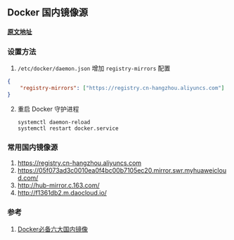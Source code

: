 ﻿## Docker 国内镜像源

#### [原文地址](https://segmentfault.com/a/1190000023117518)



### 设置方法

1. `/etc/docker/daemon.json` 增加 `registry-mirrors` 配置

```json
{
	"registry-mirrors": ["https://registry.cn-hangzhou.aliyuncs.com"]
}
```

2. 重启 Docker 守护进程

   ```shell
   systemctl daemon-reload
   systemctl restart docker.service
   ```

   

### 常用国内镜像源

1. https://registry.cn-hangzhou.aliyuncs.com
3. https://05f073ad3c0010ea0f4bc00b7105ec20.mirror.swr.myhuaweicloud.com/
5. http://hub-mirror.c.163.com/
6. http://f1361db2.m.daocloud.io/



### 参考

1. [Docker必备六大国内镜像](https://segmentfault.com/a/1190000023117518)
```

```